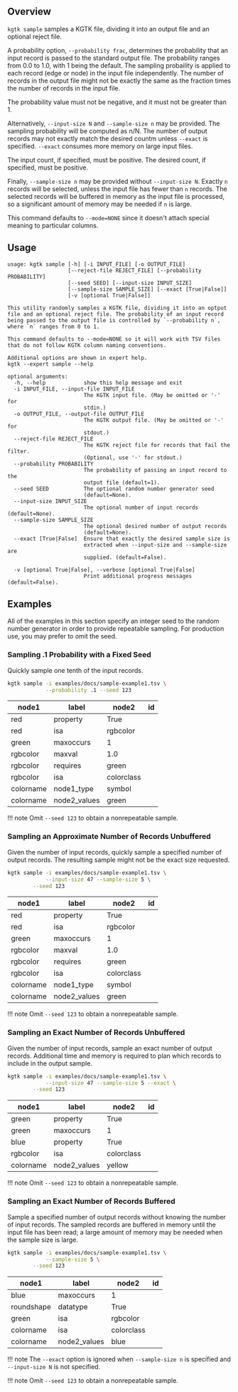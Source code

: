 ## Overview

`kgtk sample` samples a KGTK file, dividing it into an output file and an optional reject file.

A probability option, `--probability frac`, determines the probability that
an input record is passed to the standard output file. The probability ranges
from 0.0 to 1.0, with 1 being the default.  The sampling probaility is applied
to each record (edge or node) in the input file independently.  The number of
records in the output file might not be exactly the same as the fraction times
the number of records in the input file.

The probability value must not be negative, and it must not be greater than 1.

Alternatively, `--input-size N` and `--sample-size n` may be provided.
The sampling probability will be computed as n/N. The number of output records may not
exactly match the desired countm unless `--exact` is specified. `--exact`
consumes more memory on large input files.

The input count, if specified, must be positive.  The desired count, if specified,
must be positive.

Finally, `--sample-size n` may be provided without `--input-size N`.  Exactly
`n` records will be selected, unless the input file has fewer than `n` records.
The selected records will be buffered in memory as the input file is processed,
so a significant amount of memory may be needed if `n` is large.

This command defaults to `--mode=NONE` since it doesn't attach special meaning
to particular columns.

## Usage

```
usage: kgtk sample [-h] [-i INPUT_FILE] [-o OUTPUT_FILE]
                   [--reject-file REJECT_FILE] [--probability PROBABILITY]
                   [--seed SEED] [--input-size INPUT_SIZE]
                   [--sample-size SAMPLE_SIZE] [--exact [True|False]]
                   [-v [optional True|False]]

This utility randomly samples a KGTK file, dividing it into an optput file and an optional reject file. The probability of an input record being passed to the output file is controlled by `--probability n`, where `n` ranges from 0 to 1. 

This command defaults to --mode=NONE so it will work with TSV files that do not follow KGTK column naming conventions.

Additional options are shown in expert help.
kgtk --expert sample --help

optional arguments:
  -h, --help            show this help message and exit
  -i INPUT_FILE, --input-file INPUT_FILE
                        The KGTK input file. (May be omitted or '-' for
                        stdin.)
  -o OUTPUT_FILE, --output-file OUTPUT_FILE
                        The KGTK output file. (May be omitted or '-' for
                        stdout.)
  --reject-file REJECT_FILE
                        The KGTK reject file for records that fail the filter.
                        (Optional, use '-' for stdout.)
  --probability PROBABILITY
                        The probability of passing an input record to the
                        output file (default=1).
  --seed SEED           The optional random number generator seed
                        (default=None).
  --input-size INPUT_SIZE
                        The optional number of input records (default=None).
  --sample-size SAMPLE_SIZE
                        The optional desired number of output records
                        (default=None).
  --exact [True|False]  Ensure that exactly the desired sample size is
                        extracted when --input-size and --sample-size are
                        supplied. (default=False).

  -v [optional True|False], --verbose [optional True|False]
                        Print additional progress messages (default=False).
```

## Examples

All of the examples in this section specify an integer seed to the random
number generator in order to provide repeatable sampling.  For production
use, you may prefer to omit the seed.


### Sampling .1 Probability with a Fixed Seed

Quickly sample one tenth of the input records.

```bash
kgtk sample -i examples/docs/sample-example1.tsv \
            --probability .1 --seed 123
```

| node1 | label | node2 | id |
| -- | -- | -- | -- |
| red | property | True |  |
| red | isa | rgbcolor |  |
| green | maxoccurs | 1 |  |
| rgbcolor | maxval | 1.0 |  |
| rgbcolor | requires | green |  |
| rgbcolor | isa | colorclass |  |
| colorname | node1_type | symbol |  |
| colorname | node2_values | green |  |

!!! note
  Omit `--seed 123` to obtain a nonrepeatable sample.

### Sampling an Approximate Number of Records Unbuffered

Given the number of input records, quickly sample a specified number of output
records.  The resulting sample might not be the exact size requested.

```bash
kgtk sample -i examples/docs/sample-example1.tsv \
            --input-size 47 --sample-size 5 \
	    --seed 123
```

| node1 | label | node2 | id |
| -- | -- | -- | -- |
| red | property | True |  |
| red | isa | rgbcolor |  |
| green | maxoccurs | 1 |  |
| rgbcolor | maxval | 1.0 |  |
| rgbcolor | requires | green |  |
| rgbcolor | isa | colorclass |  |
| colorname | node1_type | symbol |  |
| colorname | node2_values | green |  |


!!! note
  Omit `--seed 123` to obtain a nonrepeatable sample.

### Sampling an Exact Number of Records Unbuffered

Given the number of input records, sample an exact number of output records.
Additional time and memory is required to plan which records to include in the
output sample.

```bash
kgtk sample -i examples/docs/sample-example1.tsv \
            --input-size 47 --sample-size 5 --exact \
	    --seed 123
```

| node1 | label | node2 | id |
| -- | -- | -- | -- |
| green | property | True |  |
| green | maxoccurs | 1 |  |
| blue | property | True |  |
| rgbcolor | isa | colorclass |  |
| colorname | node2_values | yellow |  |


!!! note
  Omit `--seed 123` to obtain a nonrepeatable sample.

### Sampling an Exact Number of Records Buffered

Sample a specified number of output records without knowing the number of
input records.  The sampled records are buffered in memory until the input
file has been read; a large amount of memory may be needed when the sample
size is large.

```bash
kgtk sample -i examples/docs/sample-example1.tsv \
            --sample-size 5 \
	    --seed 123
```

| node1 | label | node2 | id |
| -- | -- | -- | -- |
| blue | maxoccurs | 1 |  |
| roundshape | datatype | True |  |
| green | isa | rgbcolor |  |
| colorname | isa | colorclass |  |
| colorname | node2_values | blue |  |


!!! note
    The `--exact` option is ignored when `--sample-size n` is specified and
    `--input-size N` is not specified.

!!! note
  Omit `--seed 123` to obtain a nonrepeatable sample.
